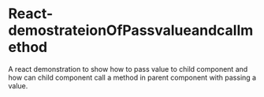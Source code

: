 # React-demostrateionOfPassvalueandcallmethod
A react demonstration to show how to pass value to child component and how can child component call a method in  parent component  with passing a value.
